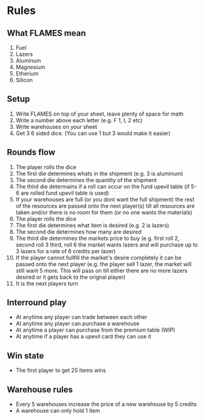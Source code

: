 # Rules 
## What FLAMES mean
1. Fuel
2. Lazers
3. Aluminum
4. Magnesium
5. Etherium
6. Silicon

## Setup
1. Write FLAMES on top of your sheet, leave plenty of space for math
2. Write a number above each letter (e.g. F 1, L 2 etc)
3. Write warehouses on your sheet
4. Get 3 6 sided dice. (You can use 1 but 3 would make it easier)

## Rounds flow
1. The player rolls the dice
2. The first die determines whats in the shipment (e.g. 3 is aluminum)
3. The second die determines the quantity of the shipment
4. The third die determains if a roll can occur on the fund upevil table (if 5-6 are rolled fund upevil table is used)
5. If your warehouses are full (or you dont want the full shipment) the rest of the resources are passed onto the next player(s) till all resources are taken and/or there is no room for them (or no one wants the materials)
6. The player rolls the dice
7. The first die determines what item is desired (e.g. 2 is lazers)
8. The second die determines how many are desired
9. The third die determines the markets price to buy (e.g. first roll 2, second roll 3 third, roll 6 the market wants lazers and will purchase up to 3 lazers for a rate of 6 credits per lazer)
10. If the player cannot fullfill the market's desire completely it can be passed onto the next player (e.g. the player sell 1 lazer, the market will still want 5 more. This will pass on till either there are no more lazers desired or it gets back to the orignal player)
11. It is the next players turn

## Interround play
* At anytime any player can trade between each other
* At anytime any player can purchase a warehouse
* At anytime a player can purchase from the premium table (WIP)
* At anytime if a player has a upevil card they can use it 

## Win state
* The first player to get 25 items wins

## Warehouse rules
* Every 5 warehouses increase the price of a new warehouse by 5 credits
* A warehouse can only hold 1 item